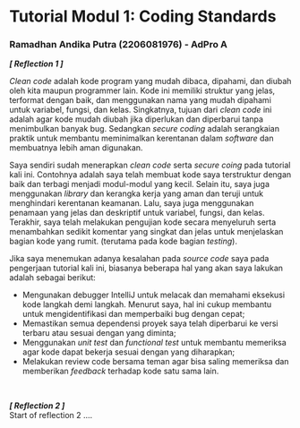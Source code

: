 # Tutorial Modul 1: Coding Standards
### Ramadhan Andika Putra (2206081976) - AdPro A <br>

***[ Reflection 1 ]***<br>

*Clean code* adalah kode program yang mudah dibaca, dipahami, dan diubah oleh kita maupun programmer lain. Kode ini memiliki struktur yang jelas, terformat dengan baik, dan menggunakan nama yang mudah dipahami untuk variabel, fungsi, dan kelas. Singkatnya, tujuan dari *clean code* ini adalah agar kode mudah diubah jika diperlukan dan diperbarui tanpa menimbulkan banyak bug. Sedangkan *secure coding* adalah serangkaian praktik untuk membantu meminimalkan kerentanan dalam *software* dan membuatnya lebih aman digunakan.
<br>

Saya sendiri sudah menerapkan *clean code* serta *secure coing* pada tutorial kali ini. Contohnya adalah saya telah membuat kode saya terstruktur dengan baik dan terbagi menjadi modul-modul yang kecil. Selain itu, saya juga menggunakan *library* dan kerangka kerja yang aman dan teruji untuk menghindari kerentanan keamanan. Lalu, saya juga menggunakan penamaan yang jelas dan deskriptif untuk variabel, fungsi, dan kelas. Terakhir, saya telah melakukan pengujian kode secara menyeluruh serta menambahkan sedikit komentar yang singkat dan jelas untuk menjelaskan bagian kode yang rumit. (terutama pada kode bagian *testing*).
<br>

Jika saya menemukan adanya kesalahan pada *source code* saya pada pengerjaan tutorial kali ini, biasanya beberapa hal yang akan saya lakukan adalah sebagai berikut:<br>
* Mengunakan debugger IntelliJ untuk melacak dan memahami eksekusi kode langkah demi langkah. Menurut saya, hal ini cukup membantu untuk mengidentifikasi dan memperbaiki bug dengan cepat;
* Memastikan semua dependensi proyek saya telah diperbarui ke versi terbaru atau sesuai dengan yang diminta;
* Menggunakan *unit test* dan *functional test* untuk membantu memeriksa agar kode dapat bekerja sesuai dengan yang diharapkan;
* Melakukan review code bersama teman agar bisa saling memeriksa dan memberikan *feedback* terhadap kode satu sama lain.


<br>


***[ Reflection 2 ]***<br>
Start of reflection 2 ....